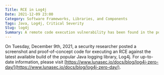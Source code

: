 ```yaml
---
Title: RCE in Log4j
Date: 2021-12-09 23:00
Category: Software Frameworks, Libraries, and Components
Tags: Java, Log4j, Critical Severity
Slug: log4j
Summary: A remote code execution vulnerability has been found in the popular Java logging library Log4j. This issue is easily exploited in common configurations, and has been assigned a bug alert severity of 'critical'.
---
```


On Tuesday, December 9th, 2021, a security researcher posted a screenshot and proof-of-concept code for executing an RCE against the latest available build of the popular Java logging library, Log4j. For up-to-date information, please visit [https://www.lunasec.io/docs/blog/log4j-zero-day/](https://www.lunasec.io/docs/blog/log4j-zero-day/).
